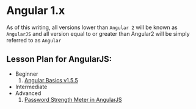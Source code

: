 # Angular 1.x

As of this writing, all versions lower than `Angular 2` will be known as `AngularJS` and all version equal to or greater than Angular2 will be simply referred to as `Angular`

## Lesson Plan for AngularJS:

* Beginner
  1. [Angular Basics v1.5.5](http://www.angularjsbook.com/angular-basics/chapters/introduction/)
* Intermediate
* Advanced
  1. [Password Strength Meter in AngularJS](https://scotch.io/tutorials/password-strength-meter-in-angularjs)

